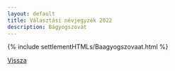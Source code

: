 ```yaml
---
layout: default
title: Választási névjegyzék 2022
description: Bágyogszovát
---
```


{% include settlementHTMLs/Baagyogszovaat.html %}

[Vissza](./)